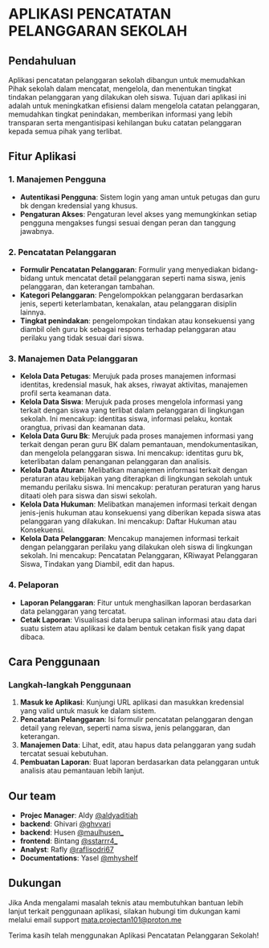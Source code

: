 # APLIKASI PENCATATAN PELANGGARAN SEKOLAH

## Pendahuluan

Aplikasi pencatatan pelanggaran sekolah dibangun untuk memudahkan Pihak sekolah  dalam mencatat, mengelola, dan menentukan tingkat tindakan pelanggaran yang dilakukan oleh siswa. Tujuan dari aplikasi ini adalah untuk meningkatkan efisiensi dalam mengelola catatan pelanggaran, memudahkan tingkat penindakan, memberikan informasi yang lebih transparan serta mengantisipasi kehilangan buku catatan pelanggaran kepada semua pihak yang terlibat.

## Fitur Aplikasi

### 1. Manajemen Pengguna
- **Autentikasi Pengguna**: Sistem login yang aman untuk petugas dan guru bk dengan kredensial yang khusus.
- **Pengaturan Akses**: Pengaturan level akses yang memungkinkan setiap pengguna mengakses fungsi sesuai dengan peran dan tanggung jawabnya.

### 2. Pencatatan Pelanggaran
- **Formulir Pencatatan Pelanggaran**: Formulir yang menyediakan bidang-bidang untuk mencatat detail pelanggaran seperti nama siswa, jenis pelanggaran, dan keterangan tambahan.
- **Kategori Pelanggaran**: Pengelompokkan pelanggaran berdasarkan jenis, seperti keterlambatan, kenakalan, atau pelanggaran disiplin lainnya.
- **Tingkat penindakan**: pengelompokan tindakan atau konsekuensi yang diambil oleh guru bk sebagai respons terhadap pelanggaran atau perilaku yang tidak sesuai dari siswa.

### 3. Manajemen Data Pelanggaran
- **Kelola Data Petugas**: Merujuk pada proses manajemen informasi identitas, kredensial masuk, hak akses, riwayat aktivitas, manajemen profil serta keamanan data.
- **Kelola Data Siswa**: Merujuk pada proses mengelola informasi yang terkait dengan siswa yang terlibat dalam pelanggaran di lingkungan sekolah. Ini mencakup: identitas siswa, informasi pelaku, kontak orangtua, privasi dan keamanan data.
- **Kelola Data Guru Bk**: Merujuk pada proses manajemen informasi yang terkait dengan peran guru BK dalam pemantauan, mendokumentasikan, dan mengelola pelanggaran siswa. Ini mencakup: identitas guru bk, keterlibatan dalam penanganan pelanggaran dan analisis.
- **Kelola Data Aturan**: Melibatkan manajemen informasi terkait dengan peraturan atau kebijakan yang diterapkan di lingkungan sekolah untuk memandu perilaku siswa. Ini mencakup: peraturan peraturan yang harus ditaati oleh para siswa dan siswi sekolah.
- **Kelola Data Hukuman**: Melibatkan manajemen informasi terkait dengan jenis-jenis hukuman atau konsekuensi yang diberikan kepada siswa atas pelanggaran yang dilakukan. Ini mencakup: Daftar Hukuman atau Konsekuensi.
- **Kelola Data Pelanggaran**: Mencakup manajemen informasi terkait dengan pelanggaran perilaku yang dilakukan oleh siswa di lingkungan sekolah. Ini mencakup: Pencatatan Pelanggaran, KRiwayat Pelanggaran Siswa, Tindakan yang Diambil, edit dan hapus.

### 4. Pelaporan
- **Laporan Pelanggaran**: Fitur untuk menghasilkan laporan berdasarkan data pelanggaran yang tercatat.
- **Cetak Laporan**: Visualisasi data berupa salinan informasi atau data dari suatu sistem atau aplikasi ke dalam bentuk cetakan fisik yang dapat dibaca.

## Cara Penggunaan

### Langkah-langkah Penggunaan

1. **Masuk ke Aplikasi**: Kunjungi URL aplikasi dan masukkan kredensial yang valid untuk masuk ke dalam sistem.
2. **Pencatatan Pelanggaran**: Isi formulir pencatatan pelanggaran dengan detail yang relevan, seperti nama siswa, jenis pelanggaran, dan keterangan.
3. **Manajemen Data**: Lihat, edit, atau hapus data pelanggaran yang sudah tercatat sesuai kebutuhan.
4. **Pembuatan Laporan**: Buat laporan berdasarkan data pelanggaran untuk analisis atau pemantauan lebih lanjut.

## Our team

- **Projec Manager**: Aldy [@aldyaditiah](https://www.instagram.com/nama_akun/)
- **backend**: Ghivari [@ghvvari](https://www.instagram.com/nama_akun/)
- **backend**: Husen [@maulhusen_](https://www.instagram.com/nama_akun/)
- **frontend**: Bintang [@sstarrr4_](https://www.instagram.com/nama_akun/)
- **Analyst**: Rafly [@raflisodri67](https://www.instagram.com/nama_akun/)
- **Documentations**: Yasel [@mhyshelf](https://www.instagram.com)


## Dukungan

Jika Anda mengalami masalah teknis atau membutuhkan bantuan lebih lanjut terkait penggunaan aplikasi, silakan hubungi tim dukungan kami melalui email support mata.projectan101@proton.me

Terima kasih telah menggunakan Aplikasi Pencatatan Pelanggaran Sekolah!

